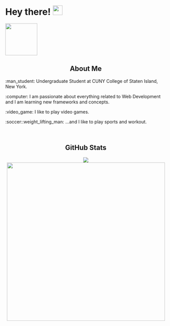 # Hey there! <img src="https://raw.githubusercontent.com/MartinHeinz/MartinHeinz/master/wave.gif" width="30"/>
<a href="https://www.linkedin.com/in/bolaghaly/" target="_blank"> <img src="https://img.shields.io/badge/-BolaGhaly-blue?style=flat-square&logo=Linkedin&logoColor=white&link=https://www.linkedin.com/in/bolaghaly63/" width="100"/> </a>
  
<h2 align="center">About Me</h2>
<p>:man_student: Undergraduate Student at CUNY College of Staten Island, New York.</p>
<p>:computer: I am passionate about everything related to Web Development and I am learning new frameworks and concepts.</p>
<p>:video_game: I like to play video games.</p>
<p>:soccer::weight_lifting_man: ...and I like to play sports and workout.</p>

<br/>

<h2 align="center">GitHub Stats</h2>
<div align="center">
  <img align="center" src="http://github-readme-streak-stats.herokuapp.com?user=BolaGhaly&theme=github-dark&date_format=M%20j%5B%2C%20Y%5D&stroke=4CCCFF&ring=DD2727&fire=DD2727&currStreakLabel=FDFDFD&dates=A0A0A0&sideLabels=FDFDFD&hide_border=true" />
  <img align="center" src="https://github-readme-stats.vercel.app/api/top-langs/?username=BolaGhaly&layout=compact&theme=github_dark&card_width=445&langs_count=10&title_color=FEFEFE&exclude_repo=CSC332-Operating-System-Project&hide_border=true" width="495" />
</div>
